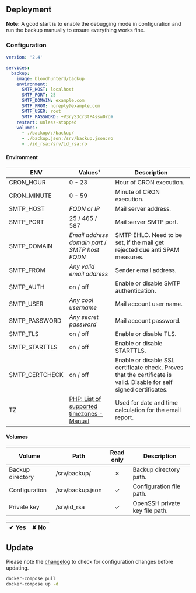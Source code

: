 ## Deployment

**Note:** A good start is to enable the debugging mode in configuration and run the backup manually to ensure everything works fine.

### Configuration

```yaml
version: '2.4'

services:
  backup:
    image: bloodhunterd/backup
    environment:
      SMTP_HOST: localhost
      SMTP_PORT: 25
      SMTP_DOMAIN: example.com
      SMTP_FROM: noreply@example.com
      SMTP_USER: root
      SMTP_PASSWORD: +V3ryS3cr3tP4ssw0rd#
    restart: unless-stopped
    volumes:
      - ./backup/:/backup/
      - ./backup.json:/srv/backup.json:ro
      - ./id_rsa:/srv/id_rsa:ro
```

#### Environment

| ENV | Values&#185; | Description
| --- | ------------ | -----------
| CRON_HOUR | 0 - 23 | Hour of CRON execution.
| CRON_MINUTE | 0 - 59 | Minute of CRON execution.
| SMTP_HOST | *FQDN or IP* | Mail server address.
| SMTP_PORT | 25 / 465 / 587 | Mail server SMTP port.
| SMTP_DOMAIN | *Email address domain part* / *SMTP host FQDN* | SMTP EHLO. Need to be set, if the mail get rejected due anti SPAM measures.
| SMTP_FROM | *Any valid email address* | Sender email address.
| SMTP_AUTH | on / off | Enable or disable SMTP authentication.
| SMTP_USER | *Any cool username* | Mail account user name.
| SMTP_PASSWORD | *Any secret password* | Mail account password.
| SMTP_TLS | on / off | Enable or disable TLS.
| SMTP_STARTTLS | on / off | Enable or disable STARTTLS.
| SMTP_CERTCHECK | on / off | Enable or disable SSL certificate check. Proves that the certificate is valid. Disable for self signed certificates.
| TZ | [PHP: List of supported timezones - Manual](https://www.php.net/manual/en/timezones.php) | Used for date and time calculation for the email report.

#### Volumes

| Volume | Path | Read only | Description
| ------ | ---- | :-------: | -----------
| Backup directory | /srv/backup/ | &#10007; | Backup directory path.
| Configuration | /srv/backup.json | &#10003; | Configuration file path.
| Private key | /srv/id_rsa | &#10003; | OpenSSH private key file path.

| &#10004; Yes | &#10008; No
| ------------ | -----------

## Update

Please note the [changelog](https://github.com/bloodhunterd/backup/blob/master/CHANGELOG.md) to check for configuration changes before updating.

```bash
docker-compose pull
docker-compose up -d
```
